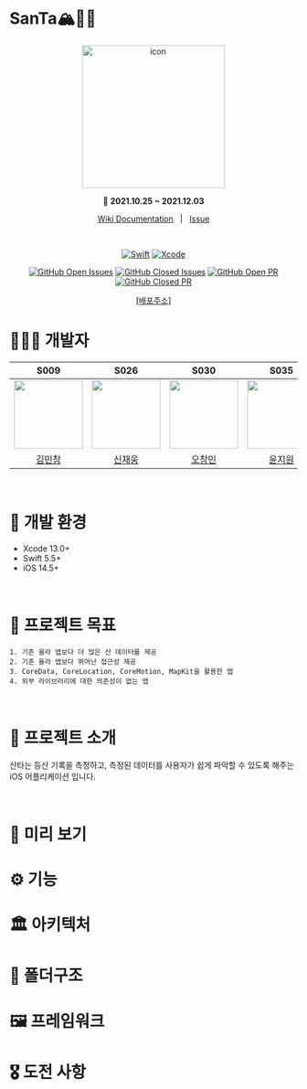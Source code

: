 # SanTa🏔🎅🏻

<div align="center">

<img src="https://i.imgur.com/sySCzT6.jpg" alt="icon" width="250"/>

📆 **2021.10.25 ~ 2021.12.03**
    
[Wiki Documentation](https://github.com/boostcampwm-2021/iOS02-SanTa/wiki)&nbsp;&nbsp;&nbsp;|&nbsp;&nbsp;&nbsp;[Issue](https://github.com/boostcampwm-2021/iOS02-SanTa/issues)
    
<br/>
    
[![Swift](https://img.shields.io/badge/swift-v5.5-orange?logo=swift)](https://developer.apple.com/kr/swift/)
[![Xcode](https://img.shields.io/badge/xcode-v13.0-blue?logo=xcode)](https://developer.apple.com/kr/xcode/)
    
[![GitHub Open Issues](https://img.shields.io/github/issues-raw/boostcampwm-2021/iOS02-SanTa?color=green)](https://github.com/boostcampwm-2021/iOS02-SanTa/issues)
[![GitHub Closed Issues](https://img.shields.io/github/issues-closed-raw/boostcampwm-2021/iOS02-SanTa?color=red)](https://github.com/boostcampwm-2021/iOS02-SanTa/issues?q=is%3Aissue+is%3Aclosed)
[![GitHub Open PR](https://img.shields.io/github/issues-pr-raw/boostcampwm-2021/iOS02-SanTa?color=green)](https://github.com/boostcampwm-2021/iOS02-SanTa/pulls)
[![GitHub Closed PR](https://img.shields.io/github/issues-pr-closed-raw/boostcampwm-2021/iOS02-SanTa?color=red)](https://github.com/boostcampwm-2021/iOS02-SanTa/pulls?q=is%3Apr+is%3Aclosed)


[[배포주소]]()
    
</div>

# 🧑🏻‍💻 개발자

<div align="center">

|S009 | S026 | S030 | S035 |
|:-:|:-:|:-:|:-:|
|<img width=120 src="https://i.imgur.com/dmEpnrI.jpg">|<img width=120 src="https://i.imgur.com/U79BYAq.jpg">|<img width=120 src="https://i.imgur.com/Zef44i8.png">|<img width=120 src="https://i.imgur.com/7mh5hDa.png">|
|[김민창](https://github.com/MINRYUL)|[신재웅](https://github.com/sustainable-git)|[오창민](https://github.com/lou0124)|[윤지원](https://github.com/yjwyjwyjw)|

</div>
<br/>   
    
# 🎯 개발 환경

- Xcode 13.0+
- Swift 5.5+
- iOS 14.5+
 
<br/> 

# 📝 프로젝트 목표
```
1. 기존 올라 앱보다 더 많은 산 데이터를 제공
2. 기존 올라 앱보다 뛰어난 접근성 제공
3. CoreData, CoreLocation, CoreMotion, MapKit을 활용한 앱
4. 외부 라이브러리에 대한 의존성이 없는 앱
```

<br/>

# 💬 프로젝트 소개 

산타는 등산 기록을 측정하고, 측정된 데이터를 사용자가 쉽게 파악할 수 있도록 해주는 iOS 어플리케이션 입니다.

<br/>

# 👀 미리 보기 

# ⚙️ 기능

# 🏛 아키텍처 

# 📂 폴더구조

# 🖼 프레임워크

# 🎖 도전 사항

